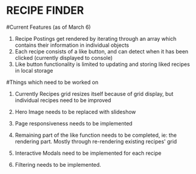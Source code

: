# RECIPE FINDER

#Current Features (as of March 6)

1) Recipe Postings get rendered by iterating through an array which contains their information in individual objects
2) Each recipe consists of a like button, and can detect when it has been clicked (currently displayed to console)
3) Like button functionality is limited to updating and storing liked recipes in local storage

#Things which need to be worked on

1) Currently Recipes grid resizes itself because of grid display, but individual recipes need to be improved
2) Hero Image needs to be replaced with slideshow
3) Page responsiveness needs to be implemented

4) Remaining part of the like function needs to be completed, ie: the rendering part. Mostly through re-rendering existing recipes' grid
5) Interactive Modals need to be implemented for each recipe
6) Filtering needs to be implemented.
